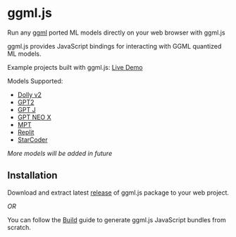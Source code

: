 # ggml.js

Run any [ggml](https://github.com/ggerganov/ggml.git) ported ML models directly on your web browser with ggml.js

ggml.js provides JavaScript bindings for interacting with GGML quantized ML models.

Example projects built with ggml.js: [Live Demo](https://rahuldshetty.github.io/ggml.js-examples/)

Models Supported:
- [Dolly v2](https://github.com/ggerganov/ggml/tree/master/examples/dolly-v2) 
- [GPT2](https://github.com/ggerganov/ggml/tree/master/examples/gpt-2)
- [GPT J](https://github.com/ggerganov/ggml/tree/master/examples/gpt-j)
- [GPT NEO X](https://github.com/ggerganov/ggml/tree/master/examples/gpt-neox)
- [MPT](https://github.com/ggerganov/ggml/tree/master/examples/mpt)
- [Replit](https://github.com/ggerganov/ggml/tree/master/examples/replit)
- [StarCoder](https://github.com/ggerganov/ggml/tree/master/examples/starcoder)

*More models will be added in future*

## Installation

Download and extract latest [release](https://github.com/rahuldshetty/ggml.js/releases) of ggml.js package to your web project.

*OR*

You can follow the [Build](/BUILD.md) guide to generate ggml.js JavaScript bundles from scratch.
